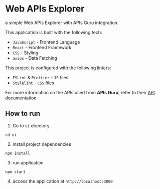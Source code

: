 # Web APIs Explorer 
a simple Web APIs Explorer with APIs Guru integration.

This application is built with the following tech:
- `JavaScript` - Frontend Language
- `React` - Frontend Framework
- `CSS` - Styling
- `axios` - Data Fetching

This project is configured with the following linters:
- `ESLint` & `Prettier` - `JS` files
- `Stylelint` - `CSS` files

For more information on the APIs used from **APIs Guru**, refer to their [API documentation](https://apis.guru/api-doc/).
## How to run

1. Go to `ui` directory
```
cd ui
```

2. install project dependencies
```
npm install
```

3. run application
```
npm start
```

4. access the application at `http://localhost:3000`
